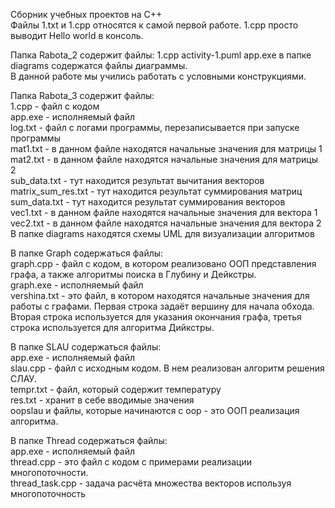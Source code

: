 Сборник учебных проектов на C++  
Файлы 1.txt и 1.cpp относятся к самой первой работе. 1.cpp просто выводит Hello world в консоль.  

Папка Rabota_2 содержит файлы: 1.cpp activity-1.puml app.exe в папке diagrams содержатся файлы диаграммы.  
В данной работе мы учились работать с условными конструкциями.  

Папка Rabota_3 содержит файлы:  
1.cpp - файл с кодом  
app.exe - исполняемый файл  
log.txt - файл с логами программы, перезаписывается при запуске программы  
mat1.txt - в данном файле находятся начальные значения для матрицы 1  
mat2.txt - в данном файле находятся начальные значения для матрицы 2  
sub_data.txt - тут находится результат вычитания векторов  
matrix_sum_res.txt - тут находится результат суммирования матриц  
sum_data.txt - тут находится результат суммирования векторов  
vec1.txt - в данном файле находятся начальные значения для вектора 1  
vec2.txt - в данном файле находятся начальные значения для вектора 2  
В папке diagrams находятся схемы UML для визуализации алгоритмов  

В папке Graph содержаться файлы:  
graph.cpp - файл с кодом, в котором реализовано ООП представления графа, а также алгоритмы поиска в Глубину и Дейкстры.  
graph.exe - исполняемый файл  
vershina.txt - это файл, в котором находятся начальные значения для работы с графами. Первая строка задаёт вершину для начала обхода. Вторая строка используется для указания окончания графа, третья строка используется для алгоритма Дийкстры.  

В папке SLAU содержаться файлы:  
app.exe - исполняемый файл  
slau.cpp - файл с исходным кодом. В нем реализован алгоритм решения СЛАУ.  
tempr.txt - файл, который содержит температуру  
res.txt - хранит в себе вводимые значения  
oopslau и файлы, которые начинаются с oop - это ООП реализация алгоритма.  

В папке Thread содержаться файлы:  
app.exe - исполняемый файл  
thread.cpp - это файл с кодом с примерами реализации многопоточности.   
thread_task.cpp - задача расчёта множества векторов используя многопоточность
